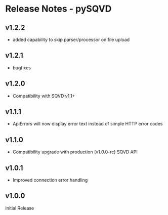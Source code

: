 # Release Notes - pySQVD

## v1.2.2
- added capability to skip parser/processor on file upload

## v1.2.1
- bugfixes

## v1.2.0
- Compatibility with SQVD v1.1+

## v1.1.1
- ApiErrors will now display error text instead of simple HTTP error codes

## v1.1.0
- Compatibility upgrade with production (v1.0.0-rc) SQVD API

## v1.0.1
- Improved connection error handling

## v1.0.0
Initial Release

